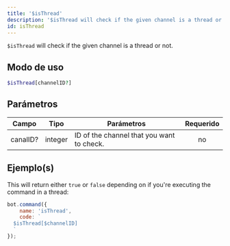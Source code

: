 ```yaml
---
title: '$isThread'
description: '$isThread will check if the given channel is a thread or not.'
id: isThread
---
```


`$isThread` will check if the given channel is a thread or not.

## Modo de uso

```php
$isThread[channelID?]
```

## Parámetros

| Campo    | Tipo    | Parámetros                                | Requerido |
| -------- | ------- | ----------------------------------------- |:---------:|
| canalID? | integer | ID of the channel that you want to check. |    no     |

## Ejemplo(s)

This will return either `true` or `false` depending on if you're executing the command in a thread:

```javascript
bot.command({
    name: 'isThread',
    code: `
  $isThread[$channelID]
  `
});
```
